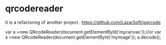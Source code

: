 # qrcodereader
It is a refactoring of another project : https://github.com/LazarSoft/jsqrcode


var a =new QRcodeReader(document.getElementById('mycanvas'));//or var a =new QRcodeReader(document.getElementById('myimage'));
a.decode();
